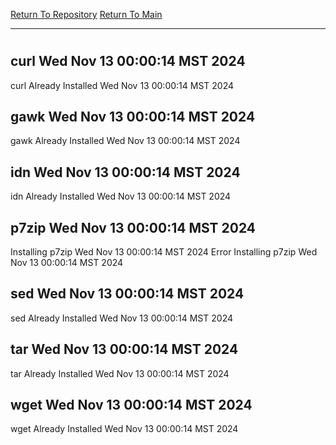 [Return To Repository](https://github.com/DigitalWarrior/piholeparser/)
[Return To Main](https://github.com/DigitalWarrior/piholeparser/blob/master/RecentRunLogs/Mainlog.md)
____________________________________
# 
## curl Wed Nov 13 00:00:14 MST 2024
curl Already Installed Wed Nov 13 00:00:14 MST 2024
## gawk Wed Nov 13 00:00:14 MST 2024
gawk Already Installed Wed Nov 13 00:00:14 MST 2024
## idn Wed Nov 13 00:00:14 MST 2024
idn Already Installed Wed Nov 13 00:00:14 MST 2024
## p7zip Wed Nov 13 00:00:14 MST 2024
Installing p7zip Wed Nov 13 00:00:14 MST 2024
Error Installing p7zip Wed Nov 13 00:00:14 MST 2024
## sed Wed Nov 13 00:00:14 MST 2024
sed Already Installed Wed Nov 13 00:00:14 MST 2024
## tar Wed Nov 13 00:00:14 MST 2024
tar Already Installed Wed Nov 13 00:00:14 MST 2024
## wget Wed Nov 13 00:00:14 MST 2024
wget Already Installed Wed Nov 13 00:00:14 MST 2024
